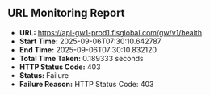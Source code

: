 ## URL Monitoring Report

- **URL:** https://api-gw1-prod1.fisglobal.com/gw/v1/health
- **Start Time:** 2025-09-06T07:30:10.642787
- **End Time:** 2025-09-06T07:30:10.832120
- **Total Time Taken:** 0.189333 seconds
- **HTTP Status Code:** 403
- **Status:** Failure
- **Failure Reason:** HTTP Status Code: 403
